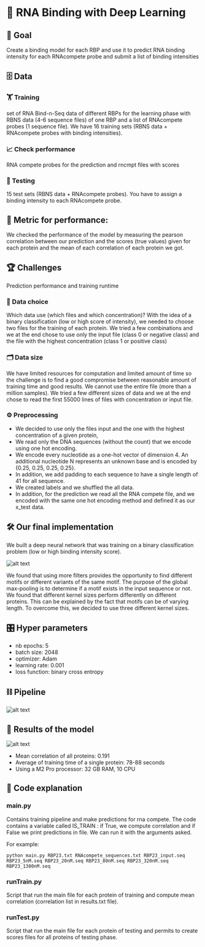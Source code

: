 # 🧬 RNA Binding with Deep Learning
## 🚀 Goal 
Create a binding model for each RBP and use it to predict RNA binding intensity for each RNAcompete probe and submit a list of binding intensities

##  🗄️ Data
### 🏋️ Training
set of RNA Bind-n-Seq data of different RBPs for the learning phase with RBNS data (4-6 sequence files) of one RBP and a list of RNAcompete probes (1 sequence file). We have 16 training sets (RBNS data + RNAcompete probes with binding intensities).
### 📈 Check performance
RNA compete probes for the prediction and rncmpt files with scores 
### 🧪 Testing
15 test sets (RBNS data + RNAcompete probes). You have to assign a binding intensity to each RNAcompete probe.

## 🧮 Metric for performance: 
We checked the performance of the model by measuring the pearson correlation between our prediction and the scores
(true values) given for each protein and the mean of each correlation of each protein we got.

## 🏆 Challenges
Prediction performance and training runtime

### 🤔 Data choice
Which data use (which files and which concentration)?
With the idea of a binary classification (low or high score of intensity),
we needed to choose two files for the training of each protein.
We tried a few combinations and we at the end chose to use only the input file (class 0 or negative class)
and the file with the highest concentration (class 1 or positive class)

### 🗂️  Data size
We have limited resources for computation and limited amount of time so the challenge is to find a good compromise
between reasonable amount of training time and good results.
We cannot use the entire file (more than a million samples).
We tried a few different sizes of data and we at the end chose to read the first 55000 lines of files with concentration
or input file.

### ⚙️ Preprocessing
- We decided to use only the files input and the one with the highest concentration of a given protein,
- We read only the DNA sequences (without the count) that we encode using one hot encoding.
- We encode every nucleotide as a one-hot vector of dimension 4. An additional nucleotide N represents an unknown base and is encoded by {0.25, 0.25, 0.25, 0.25}. 
- In addition, we add padding to each sequence to have a single length of 41 for all sequence. 
- We created labels and we shuffled the all data. 
- In addition, for the prediction we read all the RNA compete file, and we encoded with the same one hot encoding method  and defined it as our x_test data.

## 🛠️ Our final implementation
We built a deep neural network that was training on a binary classification problem (low or high binding intensity score). 

![alt text](https://firebasestorage.googleapis.com/v0/b/myperfect.appspot.com/o/Picture1.png?alt=media&token=1ce69eca-b48f-476e-8bfc-2f94c88b5dd9)

We found that using more filters provides the opportunity to find different motifs or different variants of the same motif. The purpose of the global max-pooling is to determine if a motif exists in the input sequence or not.
We found that different kernel sizes perform differently on different proteins. This can be explained by the fact that motifs can be of varying length. To overcome this, we decided to use three different kernel sizes. 

## 🎛️ Hyper parameters
- nb epochs: 5 
- batch size: 2048 
- optimizer: Adam 
- learning rate: 0.001 
- loss function: binary cross entropy

## ⛓️ Pipeline
![alt text](https://firebasestorage.googleapis.com/v0/b/myperfect.appspot.com/o/Picture2.png?alt=media&token=df3473bc-83a6-4125-a68f-31125d3ddc19)


## 🧾 Results of the model

![alt text](https://firebasestorage.googleapis.com/v0/b/myperfect.appspot.com/o/Picture3.png?alt=media&token=3b75a710-8c5a-492a-9309-a44624a99407)


- Mean correlation of all proteins: 0.191
- Average of training time of a single protein: 78-88 seconds
- Using a M2 Pro processor: 32 GB RAM, 10 CPU


## 📝 Code explanation
### main.py
Contains training pipeline and make predictions for rna compete.
The code contains a variable called IS_TRAIN : if True, we compute correlation and if False we print predictions in file.
We can run it with the arguments asked.

For example:

`python main.py RBP23.txt RNAcompete_sequences.txt RBP23_input.seq RBP23_5nM.seq RBP23_20nM.seq RBP23_80nM.seq RBP23_320nM.seq RBP23_1300nM.seq`

### runTrain.py
Script that run the main file for each protein of training and compute mean correlation (correlation list in results.txt file).
### runTest.py
Script that run the main file for each protein of testing and permits to create scores files for all proteins of testing phase.
